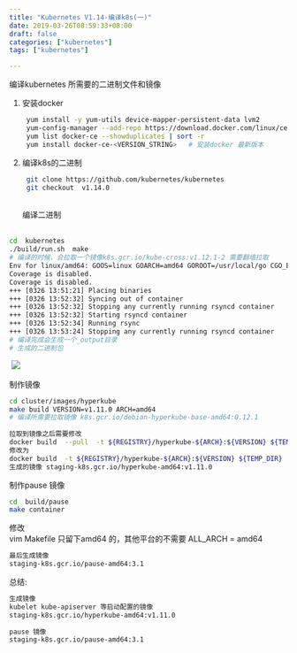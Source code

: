 ```yaml
---
title: "Kubernetes V1.14-编译k8s(一)"
date: 2019-03-26T08:59:33+08:00
draft: false  
categories: ["kubernetes"]
tags: ["kubernetes"]

---
```


 编译kubernetes 所需要的二进制文件和镜像

<!--more-->
1. 安装docker

   ```bash
    yum install -y yum-utils device-mapper-persistent-data lvm2
    yum-config-manager --add-repo https://download.docker.com/linux/centos/docker-ce.repo
    yum list docker-ce --showduplicates | sort -r
    yum install docker-ce-<VERSION_STRING>   # 安装docker 最新版本
   ```
   
2. 编译k8s的二进制 

   ```bash
    git clone https://github.com/kubernetes/kubernetes 
    git checkout  v1.14.0  
   ```

   ​     
    编译二进制  
   ​     
       

```bash
cd  kubernetes  
./build/run.sh  make   
# 编译的时候，会拉取一个镜像k8s.gcr.io/kube-cross:v1.12.1-2 需要翻墙拉取  
Env for linux/amd64: GOOS=linux GOARCH=amd64 GOROOT=/usr/local/go CGO_ENABLED= CC=
Coverage is disabled.
Coverage is disabled.
+++ [0326 13:51:21] Placing binaries
+++ [0326 13:52:32] Syncing out of container
+++ [0326 13:52:32] Stopping any currently running rsyncd container
+++ [0326 13:52:32] Starting rsyncd container
+++ [0326 13:52:34] Running rsync
+++ [0326 13:53:24] Stopping any currently running rsyncd container
# 编译完成会生成一个_output目录 
# 生成的二进制包
```

​       ![](https://xing-blog.oss-cn-beijing.aliyuncs.com/2019-03-26-055618.png) 
​       

   制作镜像

```bash
cd cluster/images/hyperkube
make build VERSION=v1.11.0 ARCH=amd64  
# 编译所需要拉取镜像 k8s.gcr.io/debian-hyperkube-base-amd64:0.12.1  
    
拉取到镜像之后需要修改
docker build  --pull  -t ${REGISTRY}/hyperkube-${ARCH}:${VERSION} ${TEMP_DIR}
修改为
docker build  -t ${REGISTRY}/hyperkube-${ARCH}:${VERSION} ${TEMP_DIR}
生成的镜像 staging-k8s.gcr.io/hyperkube-amd64:v1.11.0
```

   制作pause 镜像 

```bash
cd  build/pause 
make container 
```

   修改   
   vim Makefile 
   只留下amd64 的，其他平台的不需要
   ALL_ARCH = amd64 
        

```bash
最后生成镜像
staging-k8s.gcr.io/pause-amd64:3.1
```

  总结: 
```bash
生成镜像
kubelet kube-apiserver 等启动配置的镜像
staging-k8s.gcr.io/hyperkube-amd64:v1.11.0
   
pause 镜像
staging-k8s.gcr.io/pause-amd64:3.1      
```


​        


